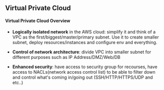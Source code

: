 ## Virtual Private Cloud

#### Virtual Private Cloud Overview
* __Logically isolated network__ in the AWS cloud:  simplify it and think of a VPC as the first/biggest/master/primary subnet. Use it to create smaller subnet, deploy resources/instances and configure env and everything.

* __Control of network architecture__: divide VPC into smaller subnet for different purposes such as IP Address/DMZ/Web/DB

* __Enhanced security__: have access to security group for recourses, have access to NACLs(network access control list) to be able to filter down and control what's coming in/going out (SSH/HTTP/HTTPS/UDP and etc..)
